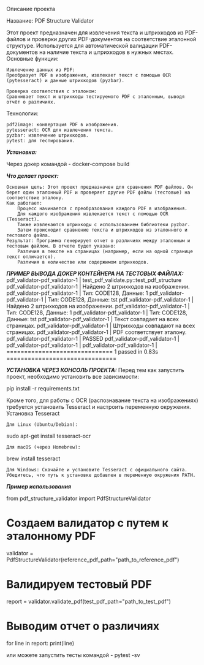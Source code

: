 Описание проекта

Название: PDF Structure Validator

Этот проект предназначен для извлечения текста и штрихкодов из PDF-файлов и проверки других PDF-документов на соответствие эталонной структуре. Используется для автоматической валидации PDF-документов на наличие текста и штрихкодов в нужных местах.
Основные функции:

    Извлечение данных из PDF:
    Преобразует PDF в изображения, извлекает текст с помощью OCR (pytesseract) и данные штрихкодов (pyzbar).

    Проверка соответствия с эталоном:
    Сравнивает текст и штрихкоды тестируемого PDF с эталонным, выводя отчёт о различиях.

Технологии:

    pdf2image: конвертация PDF в изображения.
    pytesseract: OCR для извлечения текста.
    pyzbar: извлечение штрихкодов.
    pytest: для тестирования.

***Установка:***

Через докер командой - docker-compose build


***Что делает проект:***

    Основная цель: Этот проект предназначен для сравнения PDF файлов. Он берет один эталонный PDF и проверяет другие PDF файлы (тестовые) на соответствие эталону.
    Как работает:
        Процесс начинается с преобразования каждого PDF в изображения.
        Для каждого изображения извлекается текст с помощью OCR (Tesseract).
        Также извлекаются штрихкоды с использованием библиотеки pyzbar.
        Затем происходит сравнение текста и штрихкодов из эталонного и тестового файла.
    Результат: Программа генерирует отчет о различиях между эталонным и тестовым файлом. В отчете будет указано:
        Различия в тексте на страницах (например, если на одной странице текст отличается).
        Различия в количестве или содержимом штрихкодов.

***ПРИМЕР ВЫВОДА ДОКЕР КОНТЕЙНЕРА НА ТЕСТОВЫХ ФАЙЛАХ:***
pdf_validator-pdf_validator-1  | test_pdf_validate.py::test_pdf_structure 
pdf_validator-pdf_validator-1  | Найдено 2 штрихкодов на изображении.
pdf_validator-pdf_validator-1  | Тип: CODE128, Данные: 1
pdf_validator-pdf_validator-1  | Тип: CODE128, Данные: tst
pdf_validator-pdf_validator-1  | Найдено 2 штрихкодов на изображении.
pdf_validator-pdf_validator-1  | Тип: CODE128, Данные: 1
pdf_validator-pdf_validator-1  | Тип: CODE128, Данные: tst
pdf_validator-pdf_validator-1  | Текст совпадает на всех страницах.
pdf_validator-pdf_validator-1  | Штрихкоды совпадают на всех страницах.
pdf_validator-pdf_validator-1  | PDF соответствует эталону.
pdf_validator-pdf_validator-1  | PASSED
pdf_validator-pdf_validator-1  | 
pdf_validator-pdf_validator-1  | 
pdf_validator-pdf_validator-1  | ============================== 1 passed in 0.83s ===============================


***УСТАНОВКА ЧЕРЕЗ КОНСОЛЬ ПРОЕКТА:***
Перед тем как запустить проект, необходимо установить все зависимости:

pip install -r requirements.txt

Кроме того, для работы с OCR (распознавание текста на изображениях) требуется установить Tesseract и настроить переменную окружения.
Установка Tesseract

    Для Linux (Ubuntu/Debian):

sudo apt-get install tesseract-ocr

    Для macOS (через Homebrew):

brew install tesseract

    Для Windows: Скачайте и установите Tesseract с официального сайта. Убедитесь, что путь к установке добавлен в переменную окружения PATH.

***Пример использования***

from pdf_structure_validator import PdfStructureValidator

# Создаем валидатор с путем к эталонному PDF
validator = PdfStructureValidator(reference_pdf_path="path_to_reference_pdf")

# Валидируем тестовый PDF
report = validator.validate_pdf(test_pdf_path="path_to_test_pdf")

# Выводим отчет о различиях
for line in report:
    print(line)

или можете запустить тесты командой - pytest -sv
